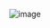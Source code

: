 ![image](https://user-images.githubusercontent.com/84844076/199193149-111af83c-7d02-4228-a145-907579a4c8b1.png)
